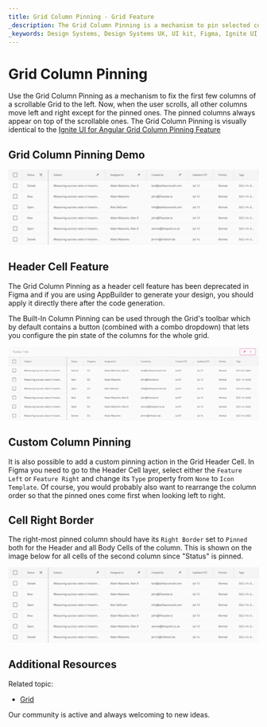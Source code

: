 ```yaml
---
title: Grid Column Pinning - Grid Feature
_description: The Grid Column Pinning is a mechanism to pin selected columns of a scrollable Grid.
_keywords: Design Systems, Design Systems UX, UI kit, Figma, Ignite UI for Angular, Figma to Angular, Angular, Angular Design System, Export code from Figma, Design Kits for Angular, Figma HTML, Figma to HTML, Figma UI kits
---
```


# Grid Column Pinning

Use the Grid Column Pinning as a mechanism to fix the first few columns of a scrollable Grid to the left. Now, when the user scrolls, all other columns move left and right except for the pinned ones. The pinned columns always appear on top of the scrollable ones. The Grid Column Pinning is visually identical to the [Ignite UI for Angular Grid Column Pinning Feature](https://www.infragistics.com/products/ignite-ui-angular/angular/components/grid_column_pinning.html)

## Grid Column Pinning Demo

<img class="responsive-img" src="../images/grid_column_pinning_demo.png" srcset="../images/grid_column_pinning_demo@2x.png 2x" />

## Header Cell Feature

The Grid Column Pinning as a header cell feature has been deprecated in Figma and if you are using AppBuilder to generate your design, you should apply it directly there after the code generation.

The Built-In Column Pinning can be used through the Grid's toolbar which by default contains a button (combined with a combo dropdown) that lets you configure the pin state of the columns for the whole grid.

<img class="responsive-img" src="../images/grid_column_pinning_built_in.png" srcset="../images/grid_column_pinning_built_in@2x.png 2x" />

## Custom Column Pinning

It is also possible to add a custom pinning action in the Grid Header Cell. In Figma you need to go to the Header Cell layer, select either the `Feature Left` or `Feature Right` and change its `Type` property from `None` to `Icon Template`. Of course, you would probably also want to rearrange the column order so that the pinned ones come first when looking left to right.

## Cell Right Border

The right-most pinned column should have its `Right Border` set to `Pinned` both for the Header and all Body Cells of the column. This is shown on the image below for all cells of the second column since "Status" is pinned.

<img class="responsive-img" src="../images/grid_column_pinning_demo.png" srcset="../images/grid_column_pinning_demo@2x.png 2x" />

## Additional Resources

Related topic:

- [Grid](grid.md)
  <div class="divider--half"></div>

Our community is active and always welcoming to new ideas.
